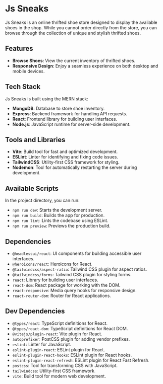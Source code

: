 # Js Sneaks

Js Sneaks is an online thrifted shoe store designed to display the available shoes in the shop. While you cannot order directly from the store, you can browse through the collection of unique and stylish thrifted shoes.

## Features

- **Browse Shoes**: View the current inventory of thrifted shoes.
- **Responsive Design**: Enjoy a seamless experience on both desktop and mobile devices.

## Tech Stack

Js Sneaks is built using the MERN stack:

- **MongoDB**: Database to store shoe inventory.
- **Express**: Backend framework for handling API requests.
- **React**: Frontend library for building user interfaces.
- **Node.js**: JavaScript runtime for server-side development.

## Tools and Libraries

- **Vite**: Build tool for fast and optimized development.
- **ESLint**: Linter for identifying and fixing code issues.
- **TailwindCSS**: Utility-first CSS framework for styling.
- **Nodemon**: Tool for automatically restarting the server during development.

## Available Scripts

In the project directory, you can run:

- `npm run dev`: Starts the development server.
- `npm run build`: Builds the app for production.
- `npm run lint`: Lints the codebase using ESLint.
- `npm run preview`: Previews the production build.

## Dependencies

- `@headlessui/react`: UI components for building accessible user interfaces.
- `@heroicons/react`: Heroicons for React.
- `@tailwindcss/aspect-ratio`: Tailwind CSS plugin for aspect ratios.
- `@tailwindcss/forms`: Tailwind CSS plugin for styling forms.
- `react`: Library for building user interfaces.
- `react-dom`: React package for working with the DOM.
- `react-responsive`: Media query hooks for responsive design.
- `react-router-dom`: Router for React applications.

## Dev Dependencies

- `@types/react`: TypeScript definitions for React.
- `@types/react-dom`: TypeScript definitions for React DOM.
- `@vitejs/plugin-react`: Vite plugin for React.
- `autoprefixer`: PostCSS plugin for adding vendor prefixes.
- `eslint`: Linter for JavaScript.
- `eslint-plugin-react`: ESLint plugin for React.
- `eslint-plugin-react-hooks`: ESLint plugin for React hooks.
- `eslint-plugin-react-refresh`: ESLint plugin for React Fast Refresh.
- `postcss`: Tool for transforming CSS with JavaScript.
- `tailwindcss`: Utility-first CSS framework.
- `vite`: Build tool for modern web development.
